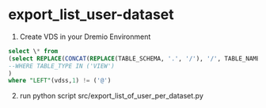 # export_list_user-dataset

1.  Create VDS in your Dremio Environment

```sql
select \* from
(select REPLACE(CONCAT(REPLACE(TABLE_SCHEMA, '.', '/'), '/', TABLE_NAME), ' ', '%20') as vdss from INFORMATION_SCHEMA."TABLES"
--WHERE TABLE_TYPE IN ('VIEW')
)
where "LEFT"(vdss,1) != ('@')
```

2.  run python script src/export_list_of_user_per_dataset.py
